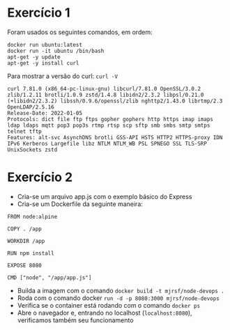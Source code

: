 # Exercício 1

Foram usados os seguintes comandos, em ordem:
```
docker run ubuntu:latest
docker run -it ubuntu /bin/bash
apt-get -y update
apt-get -y install curl
```

Para mostrar a versão do curl: `curl -V`
```
curl 7.81.0 (x86_64-pc-linux-gnu) libcurl/7.81.0 OpenSSL/3.0.2 zlib/1.2.11 brotli/1.0.9 zstd/1.4.8 libidn2/2.3.2 libpsl/0.21.0 (+libidn2/2.3.2) libssh/0.9.6/openssl/zlib nghttp2/1.43.0 librtmp/2.3 OpenLDAP/2.5.16
Release-Date: 2022-01-05
Protocols: dict file ftp ftps gopher gophers http https imap imaps ldap ldaps mqtt pop3 pop3s rtmp rtsp scp sftp smb smbs smtp smtps telnet tftp 
Features: alt-svc AsynchDNS brotli GSS-API HSTS HTTP2 HTTPS-proxy IDN IPv6 Kerberos Largefile libz NTLM NTLM_WB PSL SPNEGO SSL TLS-SRP UnixSockets zstd
```

# Exercício 2
- Cria-se um arquivo app.js com o exemplo básico do Express
- Cria-se um Dockerfile da seguinte maneira:

```
FROM node:alpine

COPY . /app

WORKDIR /app

RUN npm install

EXPOSE 8080

CMD ["node", "/app/app.js"]
```

- Builda a imagem com o comando `docker build -t mjrsf/node-devops .`
- Roda com o comando docker `run -d -p 8080:3000 mjrsf/node-devops`
- Verifica se o container está rodando com o comando `docker ps`
- Abre o navegador e, entrando no localhost (`localhost:8080`), verificamos também seu funcionamento